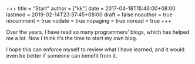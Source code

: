 +++
title = "Start"
author = ["kk"]
date = 2017-04-18T15:46:00+08:00
lastmod = 2019-02-14T23:37:45+08:00
draft = false
noauthor = true
nocomment = true
nodate = true
nopaging = true
noread = true
+++

Over the years, I have read so many programmers’ blogs, which has  helped me a lot. Now I think it’s the time to start my own blog.

I hope this can enforce myself to review what I have learned, and it would even be better if someone can benefit from it.
